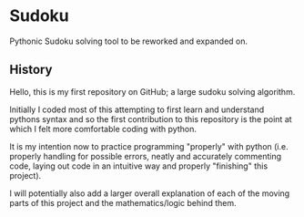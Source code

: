 # Sudoku

Pythonic Sudoku solving tool to be reworked and expanded on.

## History

Hello, this is my first repository on GitHub; a large sudoku solving algorithm.

Initially I coded most of this attempting to first learn and understand pythons syntax and so the first contribution to this
repository is the point at which I felt more comfortable coding with python.

It is my intention now to practice programming "properly" with python (i.e. properly handling for possible errors,
neatly and accurately commenting code, laying out code in an intuitive way and properly "finishing" this project).

I will potentially also add a larger overall explanation of each of the moving parts of this project and the mathematics/logic 
behind them.

